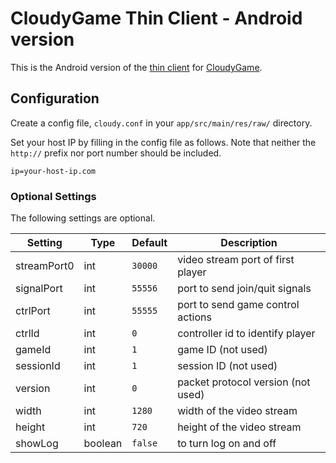# CloudyGame Thin Client - Android version

This is the Android version of the [thin client](https://github.com/bloodelves88/CloudyGameThinClient) for [CloudyGame](https://github.com/nus-mmsys/UnrealEngine/tree/4.16).

## Configuration

Create a config file, ```cloudy.conf``` in your ```app/src/main/res/raw/``` directory. 

Set your host IP by filling in the config file as follows. Note that neither the ```http://``` prefix nor port number should be included.

```
ip=your-host-ip.com
```
### Optional Settings

The following settings are optional.

| Setting     | Type    |  Default    | Description                       |
|-------------|---------|-------------|-----------------------------------|
| streamPort0 | int     | ```30000``` | video stream port of first player |
| signalPort  | int     | ```55556``` | port to send join/quit signals    |
| ctrlPort    | int     | ```55555``` | port to send game control actions |
| ctrlId      | int     | ```0```     | controller id to identify player  |
| gameId      | int     | ```1```     | game ID (not used)                |
| sessionId   | int     | ```1```     | session ID (not used)             |
| version     | int     | ```0```     | packet protocol version (not used)|
| width       | int     | ```1280```  | width of the video stream         |
| height      | int     | ```720```   | height of the video stream        |
| showLog     | boolean | ```false``` | to turn log on and off            |
